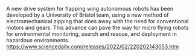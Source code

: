 A new drive system for flapping wing autonomous robots has been developed by a University of Bristol team, using a new method of electromechanical zipping that does away with the need for conventional motors and gears. This advance can pave the way for micro flying robots for environmental monitoring, search and rescue, and deployment in hazardous environments. https://www.sciencedaily.com/releases/2022/02/220202143053.htm 
